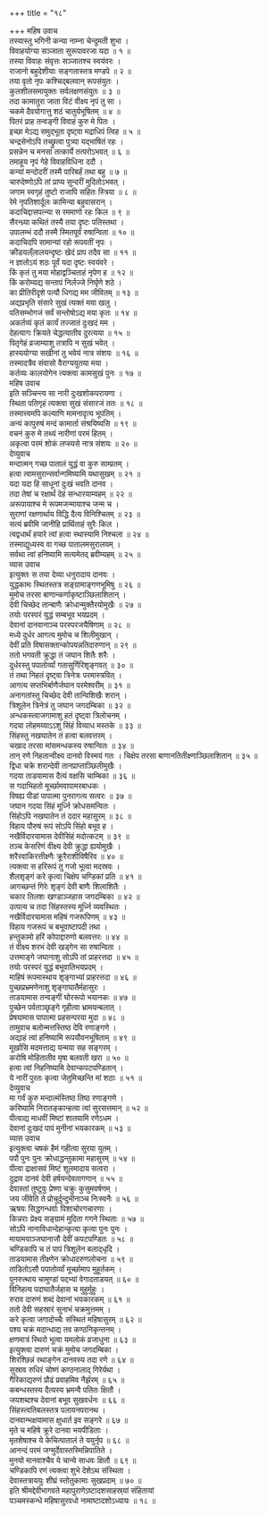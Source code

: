 +++
title = "१८"

+++
महिष उवाच  
तस्यास्तु भगिनी कन्या नाम्ना चेन्दुमती शुभा ।  
विवाहयोग्या सञ्जाता सुरूपावरजा यदा ॥ १ ॥  
तस्या विवाहः संवृत्तः सञ्जातश्च स्वयंवरः ।  
राजानो बहुदेशीयाः सङ्गतास्तत्र मण्डपे ॥ २ ॥  
तया वृतो नृपः कश्चिद्‌बलवान् रूपसंयुतः ।  
कुलशीलसमायुक्तः सर्वलक्षणसंयुतः ॥ ३ ॥  
तदा कामातुरा जाता विटं वीक्ष्य नृपं तु सा ।  
चकमे दैवयोगात्तु शठं चातुर्यभूषितम् ॥ ४ ॥  
पितरं प्राह तन्वङ्गी विवाहं कुरु मे पितः ।  
इच्छा मेऽद्य समुद्‌भूता दृष्ट्वा मद्राधिपं त्विह ॥ ५ ॥  
चन्द्रसेनोऽपि तच्छ्रुत्वा पुत्र्या यद्‌भाषितं रहः ।  
प्रसन्नेन च मनसा तत्कार्ये तत्परोऽभवत् ॥ ६ ॥  
तमाहूय नृपं गेहे विवाहविधिना ददौ ।  
कन्यां मन्दोदरीं तस्मै पारिबर्हं तथा बहु ॥ ७ ॥  
चारुदेष्णोऽपि तां प्राप्य सुन्दरीं मुदितोऽभवत् ।  
जगाम स्वगृहं तुष्टो राजापि सहितः स्त्रिया ॥ ८ ॥  
रेमे नृपतिशार्दूलः कामिन्या बहुवासरान् ।  
कदाचिद्दासपत्न्या स रममाणो रहः किल ॥ ९ ॥  
सैरन्ध्र्या कथितं तस्यै तया दृष्टः पतिस्तथा ।  
उपालम्भं ददौ तस्मै स्मितपूर्वं रुषान्विता ॥ १० ॥  
कदाचिदपि सामान्यां रहो रूपवतीं नृपः ।  
क्रीडयल्ँलालयन्दृष्टः खेदं प्राप तदैव सा ॥ ११ ॥  
न ज्ञातोऽयं शठः पूर्वं यदा दृष्टः स्वयंवरे ।  
किं कृतं तु मया मोहाद्वञ्चिताहं नृपेण ह ॥ १२ ॥  
किं करोम्यद्य सन्तापं निर्लज्जे निर्घृणे शठे ।  
का प्रीतिरीदृशे पत्यौ धिगद्य मम जीवितम् ॥ १३ ॥  
अद्यप्रभृति संसारे सुखं त्यक्तं मया खलु ।  
पतिसम्भोगजं सर्वं सन्तोषोऽद्य मया कृतः ॥ १४ ॥  
अकर्तव्यं कृतं कार्यं तज्जातं दुःखदं मम ।  
देहत्यागः क्रियते चेद्धत्यातीव दुरत्यया ॥ १५ ॥  
पितृगेहं व्रजाम्याशु तत्रापि न सुखं भवेत् ।  
हास्ययोग्या सखीनां तु भवेयं नात्र संशयः ॥ १६ ॥  
तस्मादत्रैव संवासो वैराग्ययुतया मया ।  
कर्तव्यः कालयोगेन त्यक्त्वा कामसुखं पुनः ॥ १७ ॥  
महिष उवाच  
इति सञ्चिन्त्य सा नारी दुःखशोकपरायणा ।  
स्थिता पतिगृहं त्यक्त्वा सुखं संसारजं ततः ॥ १८ ॥  
तस्मात्त्वमपि कल्याणि मामनादृत्य भूपतिम् ।  
अन्यं कापुरुषं मन्दं कामार्ता संश्रयिष्यसि ॥ १९ ॥  
वचनं कुरु मे तथ्यं नारीणां परमं हितम् ।  
अकृत्वा परमं शोकं लप्स्यसे नात्र संशयः ॥ २० ॥  
देव्युवाच  
मन्दात्मन् गच्छ पातालं युद्धं वा कुरु साम्प्रतम् ।  
हत्वा त्वामसुरान्सर्वान्गमिष्यामि यथासुखम् ॥ २१ ॥  
यदा यदा हि साधूनां दुःखं भवति दानव ।  
तदा तेषां च रक्षार्थं देहं सन्धारयाम्यहम् ॥ २२ ॥  
अरूपायाश्च मे रूपमजन्मायाश्च जन्म च ।  
सुराणां रक्षणार्थाय विद्धि दैत्य विनिश्चितम् ॥ २३ ॥  
सत्यं ब्रवीमि जानीहि प्रार्थिताहं सुरैः किल ।  
त्वद्वधार्थं हयारे त्वां हत्वा स्थास्यामि निश्चला ॥ २४ ॥  
तस्माद्युध्यस्व वा गच्छ पातालमसुरालयम् ।  
सर्वथा त्वां हनिष्यामि सत्यमेतद्‌ ब्रवीम्यहम् ॥ २५ ॥  
व्यास उवाच  
इत्युक्तः स तया देव्या धनुरादाय दानवः ।  
युद्धकामः स्थितस्तत्र सङ्ग्रामाङ्गणभूमिषु ॥ २६ ॥  
मुमोच तरसा बाणान्कर्णाकृष्टाञ्छिलाशितान् ।  
देवी चिच्छेद तान्बाणैः क्रोधान्मुक्तैरयोमुखैः ॥ २७ ॥  
तयोः परस्परं युद्धं सम्बभूव भयप्रदम् ।  
देवानां दानवानाञ्च परस्परजयैषिणाम् ॥ २८ ॥  
मध्ये दुर्धर आगत्य मुमोच च शिलीमुखान् ।  
देवीं प्रति विषासक्तान्कोपयन्नतिदारुणान् ॥ २९ ॥  
ततो भगवती क्रुद्धा तं जघान शितैः शरैः ।  
दुर्धरस्तु पपातोर्व्यां गतासुर्गिरिशृङ्गवत् ॥ ३० ॥  
तं तथा निहतं दृष्ट्वा त्रिनेत्रः परमास्त्रवित् ।  
आगत्य सप्तभिर्बाणैर्जघान परमेश्वरीम् ॥ ३१ ॥  
अनागतांस्तु चिच्छेद देवी तान्विशिखैः शरान् ।  
त्रिशूलेन त्रिनेत्रं तु जघान जगदम्बिका ॥ ३२ ॥  
अन्धकस्त्वाजगामाशु हतं दृष्ट्वा त्रिलोचनम् ।  
गदया लोहमय्याऽऽशु सिंहं विव्याध मस्तके ॥ ३३ ॥  
सिंहस्तु नखघातेन तं हत्वा बलवत्तरम् ।  
चखाद तरसा मांसमन्धकस्य रुषान्वितः ॥ ३४ ॥  
तान् रणे निहतान्वीक्ष्य दानवो विस्मयं गतः ।
चिक्षेप तरसा बाणानतितीक्ष्णाञ्छिलाशितान् ॥ ३५ ॥  
द्विधा चक्रे शरान्देवी तानप्राप्ताञ्छिलीमुखैः ।  
गदया ताडयामास दैत्यं वक्षसि चाम्बिका ॥ ३६ ॥  
स गदाभिहतो मूर्च्छामवापामरबाधकः ।  
विषह्य पीडां पापात्मा पुनरागत्य सत्वरः ॥ ३७ ॥  
जघान गदया सिंहं मूर्ध्नि क्रोधसमन्वितः ।  
सिंहोऽपि नखघातेन तं ददार महासुरम् ॥ ३८ ॥  
विहाय पौरुषं रूपं सोऽपि सिंहो बभूव ह ।  
नखैर्विदारयामास देवीसिंहं मदोत्कटम् ॥ ३९ ॥  
तञ्च केसरिणं वीक्ष्य देवी क्रुद्धा ह्ययोमुखैः ।  
शरैरवाकिरत्तीक्ष्णैः क्रूरैराशीविषैरिव ॥ ४० ॥  
त्यक्त्वा स हरिरूपं तु गजो भूत्वा मदस्रवः ।  
शैलशृङ्गं करे कृत्वा चिक्षेप चण्डिकां प्रति ॥ ४१ ॥  
आगच्छन्तं गिरेः शृङ्गं देवी बाणैः शिलाशितैः ।  
चकार तिलशः खण्डाञ्जहास जगदम्बिका ॥ ४२ ॥  
उत्पत्य च तदा सिंहस्तस्य मूर्ध्नि व्यवस्थितः ।  
नखैर्विदारयामास महिषं गजरूपिणम् ॥ ४३ ॥  
विहाय गजरूपं च बभूवाष्टापदी तथा ।  
हन्तुकामो हरिं कोपाद्दारुणो बलवत्तरः ॥ ४४ ॥  
तं वीक्ष्य शरभं देवी खड्गेन सा रुषान्विता ।  
उत्तमाङ्गे जघानाशु सोऽपि तां प्राहरत्तदा ॥ ४५ ॥  
तयोः परस्परं युद्धं बभूवातिभयप्रदम् ।  
माहिषं रूपमास्थाय शृङ्गाभ्यां प्राहरत्तदा ॥ ४६ ॥  
पुच्छप्रभ्रमणेनाशु शृङ्गाघातैर्महासुरः ।  
ताडयामास तन्वङ्गीं घोररूपो भयानकः ॥ ४७ ॥  
पुच्छेन पर्वताञ्छृङ्गे गृहीत्वा भ्रामयन्बलात् ।  
प्रेषयामास पापात्मा प्रहसन्परया मुदा ॥ ४८ ॥  
तामुवाच बलोन्मत्तस्तिष्ठ देवि रणाङ्गणे ।  
अद्याहं त्वां हनिष्यामि रूपयौवनभूषिताम् ॥ ४९ ॥  
मूर्खासि मदमत्ताद्य यन्मया सह सङ्गरम् ।  
करोषि मोहितातीव मृषा बलवती खरा ॥ ५० ॥  
हत्वा त्वां निहनिष्यामि देवान्कपटपण्डितान् ।  
ये नारीं पुरतः कृत्वा जेतुमिच्छन्ति मां शठाः ॥ ५१ ॥  
देव्युवाच  
मा गर्वं कुरु मन्दात्मंस्तिष्ठ तिष्ठ रणाङ्गणे ।  
करिष्यामि निरातङ्कान्हत्वा त्वां सुरसत्तमान् ॥ ५२ ॥  
पीत्वाद्य माधवीं मिष्टां शातयामि रणेऽधम ।  
देवानां दुःखदं पापं मुनीनां भयकारकम् ॥ ५३ ॥  
व्यास उवाच  
इत्युक्त्वा चषकं हैमं गहीत्वा सुरया युतम् ।  
पपौ पुनः पुनः क्रोधाद्धन्तुकामा महासुरम् ॥ ५४ ॥  
पीत्वा द्राक्षासवं मिष्टं शूलमादाय सत्वरा ।  
दुद्राव दानवं देवी हर्षयन्देवतागणान् ॥ ५५ ॥  
देवास्तां तुष्टुवुः प्रेष्णा चक्रुः कुसुमवर्षणम् ।  
जय जीवेति ते प्रोचुर्दुन्दुभीनाञ्च निःस्वनैः ॥ ५६ ॥  
ऋषयः सिद्धगन्धर्वाः पिशाचोरगचारणाः ।  
किन्नराः प्रेक्ष्य सङ्ग्रामं मुदिता गगने स्थिताः ॥ ५७ ॥  
सोऽपि नानाविधान्देहान्कृत्वा कृत्वा पुनः पुनः ।  
मायामयाञ्जघानाजौ देवीं कपटपण्डितः ॥ ५८ ॥  
चण्डिकापि च तं पापं त्रिशूलेन बलाद्‌धृदि ।  
ताडयामास तीक्ष्णेन क्रोधादरुणलोचना ॥ ५९ ॥  
ताडितोऽसौ पपातोर्व्यां मूर्च्छामाप मुहूर्तकम् ।  
पुनरुत्थाय चामुण्डां पद्‌भ्यां वेगादताडयत् ॥ ६० ॥  
विनिहत्य पदाघातैर्जहास च मुहुर्मुहुः ।  
रुराव दारुणं शब्दं देवानां भयकारकम् ॥ ६१ ॥  
ततो देवी सहस्रारं सुनाभं चक्रमुत्तमम् ।  
करे कृत्वा जगादोच्चैः संस्थितं महिषासुरम् ॥ ६२ ॥  
पश्य चक्रं मदान्धाद्य तव कण्ठनिकृन्तनम् ।  
क्षणमात्रं स्थिरो भूत्वा यमलोकं व्रजाधुना ॥ ६३ ॥  
इत्युक्त्वा दारुणं चक्रं मुमोच जगदम्बिका ।  
शिरश्छिन्नं रथाङ्गेन दानवस्य तदा रणे ॥ ६४ ॥  
सुस्राव रुधिरं चोष्णं कण्ठनालाद्‌ गिरेर्यथा ।  
गैरिकाद्यरुणं प्रौढं प्रवाहमिव नैर्झरम् ॥ ६५ ॥  
कबन्धस्तस्य दैत्यस्य भ्रमन्वै पतितः क्षितौ ।  
जयशब्दश्च देवानां बभूव सुखवर्धनः ॥ ६६ ॥  
सिंहस्त्वतिबलस्तत्र पलायनपरानथ ।  
दानवान्भक्षयामास क्षुधार्त इव सङ्गरे ॥ ६७ ॥  
मृते च महिषे क्रूरे दानवा भयपीडिताः ।  
मृतशेषाश्च ये केचित्पातालं ते ययुर्नृप ॥ ६८ ॥  
आनन्दं परमं जग्मुर्देवास्तस्मिन्निपातिते ।  
मुनयो मानवाश्चैव ये चान्ये साधवः क्षितौ ॥ ६९ ॥  
चण्डिकापि रणं त्यक्त्वा शुभे देशेऽथ संस्थिता ।  
देवास्तत्राययुः शीघ्रं स्तोतुकामाः सुखप्रदाम् ॥ ७० ॥  
इति श्रीमद्देवीभागवते महापुराणेऽष्टादशसाहस्र्यां संहितायां  
पञ्चमस्कन्धे महिषासुरवधो नामाष्टादशोऽध्यायः ॥ १८ ॥
